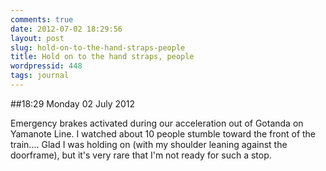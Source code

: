 ```yaml
---
comments: true
date: 2012-07-02 18:29:56
layout: post
slug: hold-on-to-the-hand-straps-people
title: Hold on to the hand straps, people
wordpressid: 448
tags: journal
---
```


##18:29 Monday 02 July 2012

Emergency brakes activated during our acceleration out of Gotanda on Yamanote Line.  I watched about 10 people stumble toward the front of the train....  Glad I was holding on (with my shoulder leaning against the doorframe), but it's very rare that I'm not ready for such a stop.
